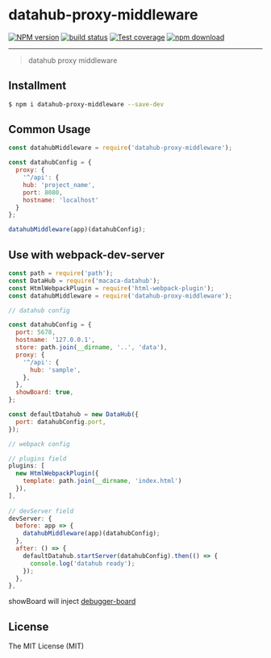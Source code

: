 # datahub-proxy-middleware

[![NPM version][npm-image]][npm-url]
[![build status][travis-image]][travis-url]
[![Test coverage][coveralls-image]][coveralls-url]
[![npm download][download-image]][download-url]

[npm-image]: https://img.shields.io/npm/v/datahub-proxy-middleware.svg?style=flat-square
[npm-url]: https://npmjs.org/package/datahub-proxy-middleware
[travis-image]: https://img.shields.io/travis/macacajs/datahub-proxy-middleware.svg?style=flat-square
[travis-url]: https://travis-ci.org/macacajs/datahub-proxy-middleware
[coveralls-image]: https://img.shields.io/coveralls/macacajs/datahub-proxy-middleware.svg?style=flat-square
[coveralls-url]: https://coveralls.io/r/macacajs/datahub-proxy-middleware?branch=master
[download-image]: https://img.shields.io/npm/dm/datahub-proxy-middleware.svg?style=flat-square
[download-url]: https://npmjs.org/package/datahub-proxy-middleware

---

> datahub proxy middleware

## Installment

```bash
$ npm i datahub-proxy-middleware --save-dev
```

## Common Usage

```javascript
const datahubMiddleware = require('datahub-proxy-middleware');

const datahubConfig = {
  proxy: {
    '^/api': {
    hub: 'project_name',
    port: 8080,
    hostname: 'localhost'
  }
};

datahubMiddleware(app)(datahubConfig);
```

## Use with webpack-dev-server

```javascript
const path = require('path');
const DataHub = require('macaca-datahub');
const HtmlWebpackPlugin = require('html-webpack-plugin');
const datahubMiddleware = require('datahub-proxy-middleware');

// datahub config

const datahubConfig = {
  port: 5678,
  hostname: '127.0.0.1',
  store: path.join(__dirname, '..', 'data'),
  proxy: {
    '^/api': {
      hub: 'sample',
    },
  },
  showBoard: true,
};

const defaultDatahub = new DataHub({
  port: datahubConfig.port,
});

// webpack config

// plugins field
plugins: [
  new HtmlWebpackPlugin({
    template: path.join(__dirname, 'index.html')
  }),
],
  
// devServer field
devServer: {
  before: app => {
    datahubMiddleware(app)(datahubConfig);
  },
  after: () => {
    defaultDatahub.startServer(datahubConfig).then(() => {
      console.log('datahub ready');
    });
  },
},
```

showBoard will inject [debugger-board](//github.com/macacajs/debugger-board)

## License

The MIT License (MIT)
